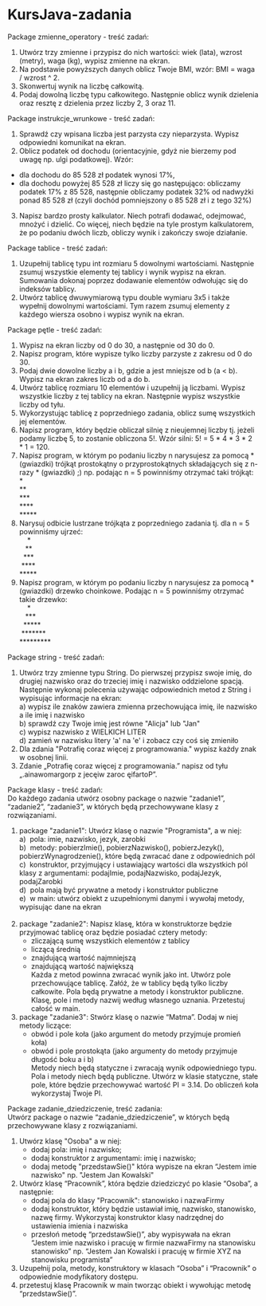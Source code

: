 # KursJava-zadania

Package zmienne_operatory - treść zadań:
1. Utwórz trzy zmienne i przypisz do nich wartości: wiek (lata), wzrost (metry), waga (kg), wypisz zmienne na ekran.
2. Na podstawie powyższych danych oblicz Twoje BMI, wzór: BMI = waga / wzrost ^ 2.
3. Skonwertuj wynik na liczbę całkowitą.
4. Podaj dowolną liczbę typu całkowitego. Następnie oblicz wynik dzielenia oraz resztę z dzielenia przez liczby 2, 3 oraz 11.

Package instrukcje_wrunkowe - treść zadań:
1. Sprawdź czy wpisana liczba jest parzysta czy nieparzysta. Wypisz odpowiedni komunikat na ekran.
2. Oblicz podatek od dochodu (orientacyjnie, gdyż nie bierzemy pod uwagę np. ulgi podatkowej). Wzór: 
- dla dochodu do 85 528 zł podatek wynosi 17%,
- dla dochodu powyżej 85 528 zł liczy się go następująco: obliczamy podatek 17% z 85 528, następnie obliczamy podatek 32% od nadwyżki ponad 85 528 zł (czyli dochód pomniejszony o 85 528 zł i z tego 32%) 
3. Napisz bardzo prosty kalkulator. Niech potrafi dodawać, odejmować, mnożyć i dzielić. Co więcej, niech będzie na tyle prostym kalkulatorem, że po podaniu dwóch liczb, obliczy wynik i zakończy swoje działanie. 

Package tablice - treść zadań:
1. Uzupełnij tablicę typu int rozmiaru 5 dowolnymi wartościami. Następnie zsumuj wszystkie elementy tej tablicy i wynik wypisz na ekran. Sumowania dokonaj poprzez dodawanie elementów odwołując się do indeksów tablicy.
2. Utwórz tablicę dwuwymiarową typu double wymiaru 3x5 i także wypełnij dowolnymi wartościami. Tym razem zsumuj elementy z każdego wiersza osobno i wypisz wynik na ekran.

Package pętle - treść zadań:
1. Wypisz na ekran liczby od 0 do 30, a następnie od 30 do 0.
2. Napisz program, które wypisze tylko liczby parzyste z zakresu od 0 do 30.
3. Podaj dwie dowolne liczby a i b, gdzie a jest mniejsze od b (a < b). Wypisz na ekran zakres liczb od a do b.
4. Utwórz tablicę rozmiaru 10 elementów i uzupełnij ją liczbami. Wypisz wszystkie liczby z tej tablicy na ekran. Następnie wypisz wszystkie liczby od tyłu.
5. Wykorzystując tablicę z poprzedniego zadania, oblicz sumę wszystkich jej elementów.
6. Napisz program, który będzie obliczał silnię z nieujemnej liczby tj. jeżeli podamy liczbę 5, to zostanie obliczona 5!. Wzór silni: 5! = 5 * 4 * 3 * 2 * 1 = 120.
7. Napisz program, w którym po podaniu liczby n narysujesz za pomocą * (gwiazdki) trójkąt prostokątny o przyprostokątnych składających się z n-razy * (gwiazdki) ;) np. podając n = 5 powinniśmy otrzymać taki trójkąt:<br />
        * <br />
        ** <br />
        *** <br />
        **** <br />
        ***** <br />
8. Narysuj odbicie lustrzane trójkąta z poprzedniego zadania tj. dla n = 5 powinniśmy ujrzeć:<br />
&nbsp;&nbsp;&nbsp;&nbsp;* <br />
&nbsp;&nbsp;&nbsp;** <br />
&nbsp;&nbsp;*** <br />
&nbsp;**** <br />
***** <br />
9. Napisz program, w którym po podaniu liczby n narysujesz za pomocą * (gwiazdki) drzewko choinkowe. Podając n = 5 powinniśmy otrzymać takie drzewko:<br />
 &nbsp;&nbsp;&nbsp;&nbsp;* <br />
 &nbsp;&nbsp;&nbsp;*** <br />
 &nbsp;&nbsp;***** <br />
 &nbsp;******* <br />
 ********* <br />

Package string - treść zadań:
1. Utwórz trzy zmienne typu String. Do pierwszej przypisz swoje imię, do drugiej nazwisko oraz do trzeciej imię i nazwisko oddzielone spacją.
   Następnie wykonaj polecenia używając odpowiednich metod z String i wypisując informacje na ekran:<br />
   a) wypisz ile znaków zawiera zmienna przechowująca imię, ile nazwisko a ile imię i nazwisko<br />
   b) sprawdź czy Twoje imię jest równe "Alicja" lub "Jan"<br />
   c) wypisz nazwisko z WIELKICH LITER<br />
   d) zamień w nazwisku litery 'a' na 'e' i zobacz czy coś się zmieniło<br />
2. Dla zdania "Potrafię coraz więcej z programowania." wypisz każdy znak w osobnej linii.
3. Zdanie „Potrafię coraz więcej z programowania.” napisz od tyłu „.ainawomargorp z jecęiw zaroc ęifartoP”.

Package klasy - treść zadań:<br />
Do każdego zadania utwórz osobny package o nazwie “zadanie1”, “zadanie2”, “zadanie3”, w których będą przechowywane klasy z rozwiązaniami.<br />

1. package "zadanie1": Utwórz klasę o nazwie "Programista", a w niej:<br />
a)&nbsp; pola: imie, nazwisko, jezyk, zarobki<br />
b)&nbsp; metody: pobierzImie(), pobierzNazwisko(), pobierzJezyk(), pobierzWynagrodzenie(), które będą zwracać dane z odpowiednich pól<br />
c)&nbsp; konstruktor, przyjmujący i ustawiający wartości dla wszystkich pól klasy z argumentami: podajImie, podajNazwisko, podajJezyk, podajZarobki<br />
d)&nbsp; pola mają być prywatne a metody i konstruktor publiczne<br />
e)&nbsp; w main: utwórz obiekt z uzupełnionymi danymi i wywołaj metody, wypisując dane na ekran<br /> <br />
2. package "zadanie2": Napisz klasę, która w konstruktorze będzie przyjmować tablicę oraz będzie posiadać cztery metody:<br />
   - zliczającą sumę wszystkich elementów z tablicy 
   - liczącą średnią 
   - znajdującą wartość najmniejszą 
   - znajdującą wartość największą<br />
Każda z metod powinna zwracać wynik jako int.
Utwórz pole przechowujące tablicę. Załóż, że w tablicy będą tylko liczby całkowite.
Pola będą prywatne a metody i konstruktor publiczne.
Klasę, pole i metody nazwij według własnego uznania.
Przetestuj całość w main.
3. package "zadanie3":  Stwórz klasę o nazwie “Matma”. Dodaj w niej metody liczące:<br />
   - obwód i pole koła (jako argument do metody przyjmuje promień koła) 
   - obwód i pole prostokąta (jako argumenty do metody przyjmuje długość boku a i b)<br />
Metody niech będą statyczne i zwracają wynik odpowiedniego typu. Pola i metody niech będą publiczne. 
Utwórz w klasie statyczne, stałe pole, które będzie przechowywać wartość PI = 3.14.
Do obliczeń koła wykorzystaj Twoje PI.

Package zadanie_dziedziczenie, treść zadania:<br />
Utwórz package o nazwie “zadanie_dziedziczenie”, w których będą przechowywane klasy z rozwiązaniami.
1. Utwórz klasę "Osoba" a w niej: 
   - dodaj pola: imię i nazwisko;
   - dodaj konstruktor z argumentami: imię i nazwisko;
   - dodaj metodę "przedstawSie()" która wypisze na ekran “Jestem imie nazwisko" np. "Jestem Jan Kowalski"
2. Utwórz klasę “Pracownik”, która będzie dziedziczyć po klasie “Osoba”, a następnie:
   - dodaj pola do klasy "Pracownik": stanowisko i nazwaFirmy
   - dodaj konstruktor, który będzie ustawiał imię, nazwisko, stanowisko, nazwę firmy. Wykorzystaj konstruktor klasy nadrzędnej do ustawienia imienia i nazwiska
   - przesłoń metodę “przedstawSie()”, aby wypisywała na ekran “Jestem imie nazwisko i pracuję w firmie nazwaFirmy na stanowisku stanowisko”
     np. “Jestem Jan Kowalski i pracuję w firmie XYZ na stanowisku programista”
3. Uzupełnij pola, metody, konstruktory w klasach “Osoba” i “Pracownik” o odpowiednie modyfikatory dostępu.
4. przetestuj klasę Pracownik w main tworząc obiekt i wywołując metodę “przedstawSie()”.
